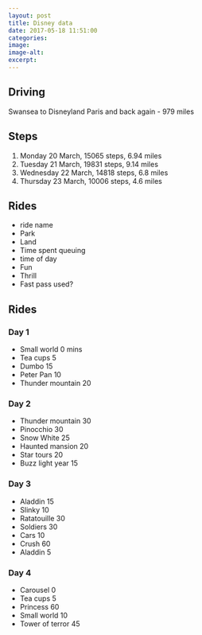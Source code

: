 ```yaml
---
layout: post  
title: Disney data
date: 2017-05-18 11:51:00  
categories:
image:
image-alt:
excerpt:
---
```


## Driving
Swansea to Disneyland Paris and back again - 979 miles

## Steps

1. Monday 20 March, 15065 steps, 6.94 miles
2. Tuesday 21 March, 19831 steps, 9.14 miles
3. Wednesday 22 March, 14818 steps, 6.8 miles
4. Thursday 23 March, 10006 steps, 4.6 miles


## Rides
- ride name
- Park
- Land
- Time spent queuing
- time of day
- Fun
- Thrill
- Fast pass used?

## Rides

### Day 1
- Small world 0 mins
- Tea cups 5
- Dumbo 15
- Peter Pan 10
- Thunder mountain 20

### Day 2
- Thunder mountain 30
- Pinocchio 30
- Snow White 25
- Haunted mansion 20
- Star tours 20
- Buzz light year 15

### Day 3
- Aladdin 15
- Slinky 10
- Ratatouille 30
- Soldiers 30
- Cars 10
- Crush 60
- Aladdin 5

### Day 4
- Carousel 0
- Tea cups 5
- Princess 60
- Small world 10
- Tower of terror 45
